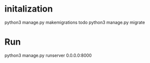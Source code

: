 
# initalization
python3 manage.py makemigrations todo
python3 manage.py migrate

# Run
python3 manage.py runserver 0.0.0.0:8000
